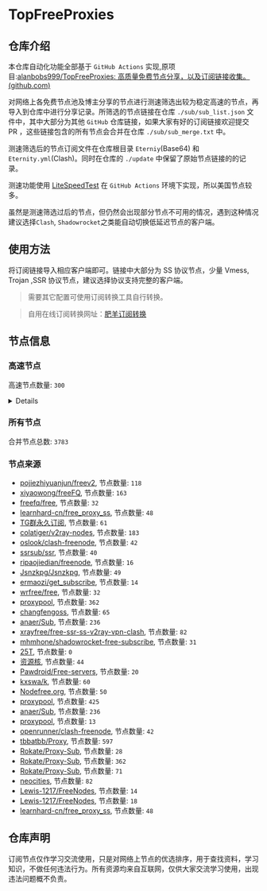 # TopFreeProxies





## 仓库介绍

本仓库自动化功能全部基于 `GitHub Actions` 实现,原项目:[alanbobs999/TopFreeProxies: 高质量免费节点分享，以及订阅链接收集。 (github.com)](https://github.com/alanbobs999/TopFreeProxies)

  

对网络上各免费节点池及博主分享的节点进行测速筛选出较为稳定高速的节点，再导入到仓库中进行分享记录。所筛选的节点链接在仓库 `./sub/sub_list.json` 文件中，其中大部分为其他 `GitHub` 仓库链接，如果大家有好的订阅链接欢迎提交 PR ，这些链接包含的所有节点会合并在仓库 `./sub/sub_merge.txt` 中。

  

测速筛选后的节点订阅文件在仓库根目录 `Eterniy`(Base64) 和 `Eternity.yml`(Clash)。同时在仓库的 `./update` 中保留了原始节点链接的的记录。

  

测速功能使用 [LiteSpeedTest](https://github.com/xxf098/LiteSpeedTest) 在 `GitHub Actions` 环境下实现，所以美国节点较多。

  

虽然是测速筛选过后的节点，但仍然会出现部分节点不可用的情况，遇到这种情况建议选择`Clash`, `Shadowrocket`之类能自动切换低延迟节点的客户端。

  

## 使用方法

将订阅链接导入相应客户端即可。链接中大部分为 SS 协议节点，少量 Vmess, Trojan ,SSR 协议节点，建议选择协议支持完整的客户端。

  


>需要其它配置可使用订阅转换工具自行转换。

>自用在线订阅转换网址：[肥羊订阅转换](https://sub.v1.mk/)

  

## 节点信息

### 高速节点
高速节点数量: `300`

<details>
   
    ss://YWVzLTEyOC1jZmI6c2hhZG93c29ja3M@156.146.38.163:443#%F0%9F%87%BA%F0%9F%87%B8%20US%2018
    trojan://a1e12464-9208-4583-bd21-ab6889fdd242@170.187.182.212:443?allowInsecure=1&sni=cdn.qchwnd.moe#%F0%9F%87%BA%F0%9F%87%B8%20US%20235
    vmess://eyJ2IjoiMiIsInBzIjoi8J+HuvCfh7ggVVMgODU4IiwiYWRkIjoidjczLnhuLS02bnE0NHIydWg5cmhqN2YuY29tIiwicG9ydCI6IjgwIiwidHlwZSI6Im5vbmUiLCJpZCI6ImViZmY4ZDRmLTc4MTUtNGIyYS1iZjI4LWFkZDk2ZmM0OGNmYiIsImFpZCI6IiIsIm5ldCI6IndzIiwicGF0aCI6Ii8iLCJob3N0IjoidjczLnhuLS02bnE0NHIydWg5cmhqN2YuY29tIiwidGxzIjoiIn0=
    vmess://eyJ2IjoiMiIsInBzIjoi8J+HuPCfh6wgU0cgODMiLCJhZGQiOiJ2NzQueG4tLTZucTQ0cjJ1aDlyaGo3Zi5jb20iLCJwb3J0IjoiODAiLCJ0eXBlIjoibm9uZSIsImlkIjoiZWJmZjhkNGYtNzgxNS00YjJhLWJmMjgtYWRkOTZmYzQ4Y2ZiIiwiYWlkIjoiIiwibmV0Ijoid3MiLCJwYXRoIjoiLyIsImhvc3QiOiJ2NzQueG4tLTZucTQ0cjJ1aDlyaGo3Zi5jb20iLCJ0bHMiOiIifQ==
    vmess://eyJ2IjoiMiIsInBzIjoi8J+HuvCfh7ggVVMgMjA1IiwiYWRkIjoidXMwMy5nb2dvZ29vLmN5b3UiLCJwb3J0IjoiNDQzIiwidHlwZSI6Im5vbmUiLCJpZCI6ImRiNWQxYWEzLTkwOGItNDRkMS1iZTBhLTRlNmE4ZDRlNGNkYSIsImFpZCI6IiIsIm5ldCI6IndzIiwicGF0aCI6Ii9nbyIsImhvc3QiOiJ1czAzLmdvZ29nb28uY3lvdSIsInRscyI6InRscyJ9
    trojan://f39bd244-f5fe-415c-8b98-a1e5250bf178@fhcarm2.gaox.ml:443?allowInsecure=0&sni=fhcarm2.gaox.ml#%F0%9F%87%BA%F0%9F%87%B8%20US%20806
    trojan://f39bd244-f5fe-415c-8b98-a1e5250bf178@fhcarm2.gaox.ml:443?allowInsecure=1#%F0%9F%87%BA%F0%9F%87%B8%20US%20209
    trojan://05742120-ce23-4cc8-88f5-6d221ce45bf4@fhcarm1.gaox.ml:443?allowInsecure=1#%F0%9F%87%BA%F0%9F%87%B8%20US%20217
    vmess://eyJ2IjoiMiIsInBzIjoi8J+HuvCfh7ggVVMgMjA0IiwiYWRkIjoiY2YubmFpeGlpLnRvcCIsInBvcnQiOiI0NDMiLCJ0eXBlIjoibm9uZSIsImlkIjoiNWU2ZjdkMWYtYWUyMi00OGI0LTlkNzMtODgzMTRkZTRkNGE3IiwiYWlkIjoiIiwibmV0Ijoid3MiLCJwYXRoIjoiL3F2RnZmQWZIdnoiLCJob3N0IjoiYnZtLm5haXhpaS50b3AiLCJ0bHMiOiJ0bHMifQ==
    trojan://05742120-ce23-4cc8-88f5-6d221ce45bf4@fhcarm1.gaox.ml:443?allowInsecure=0#%F0%9F%87%BA%F0%9F%87%B8%20US%20566
    trojan://05742120-ce23-4cc8-88f5-6d221ce45bf4@fhcarm1.gaox.ml:443?allowInsecure=0&sni=fhcarm1.gaox.ml#%F0%9F%87%BA%F0%9F%87%B8%20US%20802
    vmess://eyJ2IjoiMiIsInBzIjoi8J+HuvCfh7ggVVMgMjE0IiwiYWRkIjoiMTU4LjEwMS4xOS4xNzIiLCJwb3J0IjoiMTA5MTAiLCJ0eXBlIjoiaHR0cCIsImlkIjoiMjQxNjQ1ZjUtMzE5MC00MjliLWI1MTMtNTI2NWEyNDJkZmUxIiwiYWlkIjoiIiwibmV0IjoiaHR0cCIsInBhdGgiOiIvIiwiaG9zdCI6IjE1OC4xMDEuMTkuMTcyIiwidGxzIjoiIn0=
    vmess://eyJ2IjoiMiIsInBzIjoi8J+HuvCfh7ggVVMgMjE2IiwiYWRkIjoiMTI5LjE0Ni44NC4yNTMiLCJwb3J0IjoiMjY4NzUiLCJ0eXBlIjoibm9uZSIsImlkIjoiYmIyNDBjYjAtYTZkMi00YjhlLWVlODUtYTk3NmU0OGFjMjQxIiwiYWlkIjoiIiwibmV0IjoidGNwIiwicGF0aCI6Ii93cyIsImhvc3QiOiJ1c2Etd2FzaGluZ3Rvbi5sdnVmdC5jb20iLCJ0bHMiOiIifQ==
    trojan://dacbc926-ea36-4be2-9f52-f343d353a2de@b-t.us.hyperlinkvpn.xyz:50500?allowInsecure=1#%F0%9F%87%BA%F0%9F%87%B8%20US%20207
    vmess://eyJ2IjoiMiIsInBzIjoi8J+HuvCfh7ggVVMgNTAiLCJhZGQiOiJhcm0ucHR1dS5ncSIsInBvcnQiOiI0NDMiLCJ0eXBlIjoibm9uZSIsImlkIjoiOTgyMWI4MTctNWNiMC00YWYzLWEzZTMtN2MxMzc4NTA5MzVkIiwiYWlkIjoiIiwibmV0Ijoid3MiLCJwYXRoIjoiLzEyMyIsImhvc3QiOiJhcm0ucHR1dS5ncSIsInRscyI6InRscyJ9
    vmess://eyJ2IjoiMiIsInBzIjoi8J+HuvCfh7ggVVMgMjE5IiwiYWRkIjoiMTI5LjE0Ni44NC4yNTMiLCJwb3J0IjoiMjY4NzUiLCJ0eXBlIjoibm9uZSIsImlkIjoiYmIyNDBjYjAtYTZkMi00YjhlLWVlODUtYTk3NmU0OGFjMjQxIiwiYWlkIjoiIiwibmV0IjoidGNwIiwicGF0aCI6Ii8iLCJob3N0IjoiZ3VpYmkubWwiLCJ0bHMiOiIifQ==
    ss://YWVzLTI1Ni1jZmI6Yndoc2tyc2tyMDM@104.243.25.95:253#%F0%9F%87%BA%F0%9F%87%B8%20US%20116
    trojan://7f38669a-90f2-481f-8591-8a09c5108959@45.88.148.234:28443?allowInsecure=1&sni=zaelot.cc#%F0%9F%87%BA%F0%9F%87%B8%20US%20583
    vmess://eyJ2IjoiMiIsInBzIjoi8J+HqPCfh6YgQ0EgNjciLCJhZGQiOiJ2ODEueG4tLTZucTQ0cjJ1aDlyaGo3Zi5jb20iLCJwb3J0IjoiODAiLCJ0eXBlIjoibm9uZSIsImlkIjoiZWJmZjhkNGYtNzgxNS00YjJhLWJmMjgtYWRkOTZmYzQ4Y2ZiIiwiYWlkIjoiIiwibmV0Ijoid3MiLCJwYXRoIjoiLyIsImhvc3QiOiJ2ODEueG4tLTZucTQ0cjJ1aDlyaGo3Zi5jb20iLCJ0bHMiOiIifQ==
    trojan://7f38669a-90f2-481f-8591-8a09c5108959@45.88.148.234:28443?allowInsecure=0&sni=zaelot.cc#%F0%9F%87%BA%F0%9F%87%B8%20US%20230
    trojan://3a2c0c6c-9ee5-c05f-c951-fcd73831983e@lsj02.wangxd.life:3052?allowInsecure=1#%F0%9F%87%BA%F0%9F%87%B8%20US%20208
    ss://YWVzLTI1Ni1jZmI6Yndoc2tyc2tyMDM@172.96.192.58:254#%F0%9F%87%BA%F0%9F%87%B8%20US%2032
    ss://YWVzLTI1Ni1jZmI6Yndoc2tyc2tyMDM@97.64.31.80:247#%F0%9F%87%BA%F0%9F%87%B8%20US%20140
    ss://YWVzLTI1Ni1jZmI6Yndoc2tyc2tyMDM@144.168.60.70:252#%F0%9F%87%BA%F0%9F%87%B8%20US%20211
    vmess://eyJ2IjoiMiIsInBzIjoi8J+HuvCfh7ggVVMgMjE4IiwiYWRkIjoid2VpeGluLmJhYmF6aHVqaS5jb20iLCJwb3J0IjoiNDQzIiwidHlwZSI6Im5vbmUiLCJpZCI6IjI3ODQ4NzM5LTdlNjItNDEzOC05ZmQzLTA5OGE2Mzk2NGI2YiIsImFpZCI6IiIsIm5ldCI6IndzIiwicGF0aCI6Ii90ZWNoIiwiaG9zdCI6IndlaXhpbi5iYWJhemh1amkuY29tIiwidGxzIjoidGxzIn0=
    ss://YWVzLTI1Ni1jZmI6Yndoc2tyc2tyMDY@93.179.112.70:253#%F0%9F%87%BA%F0%9F%87%B8%20US%20213
    vmess://eyJ2IjoiMiIsInBzIjoi8J+HuvCfh7ggVVMgODU5IiwiYWRkIjoiMTU0LjIwOC4xMC42MiIsInBvcnQiOiI4MCIsInR5cGUiOiJub25lIiwiaWQiOiJlYmZmOGQ0Zi03ODE1LTRiMmEtYmYyOC1hZGQ5NmZjNDhjZmIiLCJhaWQiOiIiLCJuZXQiOiJ3cyIsInBhdGgiOiIvIiwiaG9zdCI6IjE1NC4yMDguMTAuNjIiLCJ0bHMiOiIifQ==
    vmess://eyJ2IjoiMiIsInBzIjoi8J+HuvCfh7ggVVMgMjIxIiwiYWRkIjoiczIuNTIwZ3VnZS5jb20iLCJwb3J0IjoiNDQzIiwidHlwZSI6Im5vbmUiLCJpZCI6ImNmMTgxOWM4LWU1MzAtNDYyNi1hZWMwLTg3YWMwNDIwMDM4NSIsImFpZCI6IiIsIm5ldCI6IndzIiwicGF0aCI6Ii9oYXBweSIsImhvc3QiOiJzMi41MjBndWdlLmNvbSIsInRscyI6InRscyJ9
    trojan://e23f408a-012e-4030-8b31-02022031cb50@fhcamd1.gaox.ml:443?allowInsecure=1#%F0%9F%87%BA%F0%9F%87%B8%20US%20222
    vmess://eyJ2IjoiMiIsInBzIjoi8J+HuvCfh7ggVVMgMjE1IiwiYWRkIjoidXNhbWQucHR1dS50ayIsInBvcnQiOiI0NDMiLCJ0eXBlIjoibm9uZSIsImlkIjoiMDA5YTJhNzItYWZlNy00NTIxLWZlYzAtMzkxOTA4YTA4OGM2IiwiYWlkIjoiIiwibmV0Ijoid3MiLCJwYXRoIjoiLzEyMyIsImhvc3QiOiJ1c2FtZC5wdHV1LnRrIiwidGxzIjoidGxzIn0=
    trojan://dbf9bf9c-2c3f-474a-8031-d4c00666a989@fhcamd2.gaox.ml:443?allowInsecure=1#%F0%9F%87%BA%F0%9F%87%B8%20US%20212
    trojan://e23f408a-012e-4030-8b31-02022031cb50@fhcamd1.gaox.ml:443?allowInsecure=0&sni=fhcamd1.gaox.ml#%F0%9F%87%BA%F0%9F%87%B8%20US%20842
    trojan://dbf9bf9c-2c3f-474a-8031-d4c00666a989@fhcamd2.gaox.ml:443?allowInsecure=0&sni=fhcamd2.gaox.ml#%F0%9F%87%BA%F0%9F%87%B8%20US%20817
    vmess://eyJ2IjoiMiIsInBzIjoi8J+HuvCfh7ggVVMgMzU0IiwiYWRkIjoiMTI5LjE0Ni4xMzMuMTU3IiwicG9ydCI6IjUxMDA5IiwidHlwZSI6Im5vbmUiLCJpZCI6IjgxNzE0Y2VmLTliZGUtNGEwOC1hYTUwLWQ2YmMwMTcyZDc4YiIsImFpZCI6IiIsIm5ldCI6InRjcCIsInBhdGgiOiIvd3MiLCJob3N0IjoidXNhLXdhc2hpbmd0b24ubHZ1ZnQuY29tIiwidGxzIjoiIn0=
    vmess://eyJ2IjoiMiIsInBzIjoi8J+HuvCfh7ggVVMgMjIwIiwiYWRkIjoidXNhbWQucHR1dS5ncSIsInBvcnQiOiI0NDMiLCJ0eXBlIjoibm9uZSIsImlkIjoiMzM2NTM3OTYtZmVlZi00M2ZkLWU3Y2MtMWFkY2NkNzliN2M3IiwiYWlkIjoiIiwibmV0Ijoid3MiLCJwYXRoIjoiLzEyMyIsImhvc3QiOiJ1c2FtZC5wdHV1LmdxIiwidGxzIjoidGxzIn0=
    ss://YWVzLTI1Ni1jZmI6SFNadXlKUWNXZThkeE5kRg@213.183.59.206:9043#%F0%9F%87%B3%F0%9F%87%B1%20NL%2041
    vmess://eyJ2IjoiMiIsInBzIjoi8J+Hs/Cfh7EgTkwgNiIsImFkZCI6Im5sMi52MnJheXNlcnYuY29tIiwicG9ydCI6IjgwIiwidHlwZSI6Im5vbmUiLCJpZCI6IjM2NGNmNjhkLTg4MjEtNGU1Ny04MTg5LTBkMTZiYWMzMWE1OCIsImFpZCI6IiIsIm5ldCI6IndzIiwicGF0aCI6Ii9zc2hvY2VhbiIsImhvc3QiOiJubDIudjJyYXlzZXJ2LmNvbSIsInRscyI6IiJ9
    vmess://eyJ2IjoiMiIsInBzIjoi8J+HuvCfh7ggVVMgMzc1IiwiYWRkIjoiMTUwLjIzMC40MS45IiwicG9ydCI6IjIzMjkyIiwidHlwZSI6Im5vbmUiLCJpZCI6Ijk1NmM2YzJmLWJmNTQtNGI4Ny1mYWZkLTRiNzY3Y2ExMjc1MCIsImFpZCI6IiIsIm5ldCI6InRjcCIsInBhdGgiOiIvd3MiLCJob3N0IjoidXNhLXdhc2hpbmd0b24ubHZ1ZnQuY29tIiwidGxzIjoiIn0=
    ss://YWVzLTI1Ni1jZmI6QmVqclF2dHU5c3FVZU51Wg@213.183.59.190:9024#%F0%9F%87%B3%F0%9F%87%B1%20NL%2039
    vmess://eyJ2IjoiMiIsInBzIjoi8J+Hs/Cfh7EgTkwgMzIiLCJhZGQiOiJubC52Mi1yYXkuY29tIiwicG9ydCI6IjgwIiwidHlwZSI6Im5vbmUiLCJpZCI6ImJiOTdlZTBhLTZkNTctNDBjMC1hNDQ2LTQ1Yjc4YzMwMzYwMyIsImFpZCI6IiIsIm5ldCI6IndzIiwicGF0aCI6Ii9mYXN0c3NoL2hrZ3pzMDEvNjMxNWQ0MDc2NTdmNi8iLCJob3N0IjoibmwudjItcmF5LmNvbSIsInRscyI6IiJ9
    trojan://dfbf0d67-f03d-4184-a224-c2d64a571f99@s2.hass.win:12340?allowInsecure=1&sni=s2.hass.win#%F0%9F%87%A9%F0%9F%87%AA%20DE%2025
    ss://YWVzLTI1Ni1jZmI6VVdaUWVMUldua3Fna3NlcQ@213.183.59.206:9032#%F0%9F%87%B3%F0%9F%87%B1%20NL%2080
    trojan://dfbf0d67-f03d-4184-a224-c2d64a571f99@s4.hass.win:12340?allowInsecure=1&sni=s4.hass.win#%F0%9F%87%A9%F0%9F%87%AA%20DE%2026
    vmess://eyJ2IjoiMiIsInBzIjoi8J+HuvCfh7ggVVMgMjI4IiwiYWRkIjoiZGUxLnZtZXNzLnR1bm5lbC5jeCIsInBvcnQiOiI4MCIsInR5cGUiOiJub25lIiwiaWQiOiI4MmNhYmM1YS0yZWNlLTExZWQtOTFlMi04NzEwZjBkZjI0ZWMiLCJhaWQiOiIiLCJuZXQiOiJ3cyIsInBhdGgiOiIvdm1lc3MiLCJob3N0IjoiZGUxLnZtZXNzLnR1bm5lbC5jeCIsInRscyI6IiJ9
    vmess://eyJ2IjoiMiIsInBzIjoi8J+HuvCfh7ggVVMgNzE3IiwiYWRkIjoianBhcm0uZmluZXlvby5jZiIsInBvcnQiOiI0NDMiLCJ0eXBlIjoibm9uZSIsImlkIjoiYmQ1ZWUyNDktZmU3Yi00NjY5LWE2ZDktYjNmNWVlY2I5OGU2IiwiYWlkIjoiIiwibmV0Ijoid3MiLCJwYXRoIjoiLzEyMyIsImhvc3QiOiJqcGFybS5maW5leW9vLmNmIiwidGxzIjoidGxzIn0=
    trojan://02e653c9-7c93-46a9-999d-11834bd0c577@jgwld1.gaox.ml:443?allowInsecure=1#%F0%9F%87%AC%F0%9F%87%A7%20GB%2032
    ss://YWVzLTI1Ni1jZmI6OVh3WXlac0s4U056UUR0WQ@213.183.59.206:9059#%F0%9F%87%B3%F0%9F%87%B1%20NL%2086
    trojan://02e653c9-7c93-46a9-999d-11834bd0c577@jgwld1.gaox.ml:443?allowInsecure=0&sni=jgwld1.gaox.ml#%F0%9F%87%AC%F0%9F%87%A7%20GB%2035
    vmess://eyJ2IjoiMiIsInBzIjoiTFUgMyIsImFkZCI6ImxzYi55Y3NmcmVlLnh5eiIsInBvcnQiOiI0NDMiLCJ0eXBlIjoibm9uZSIsImlkIjoiYzc1M2U4YTgtZTE4MC00ZTc2LWE0ODYtYzkxNzI3M2Q3MThiIiwiYWlkIjoiIiwibmV0Ijoid3MiLCJwYXRoIjoiL3pjamQiLCJob3N0IjoibHNiLnljc2ZyZWUueHl6IiwidGxzIjoidGxzIn0=
    vmess://eyJ2IjoiMiIsInBzIjoi8J+HuvCfh7ggVVMgNTcwIiwiYWRkIjoibHUxLmdvZ29nb28uY3lvdSIsInBvcnQiOiI0NDMiLCJ0eXBlIjoibm9uZSIsImlkIjoiZGI1ZDFhYTMtOTA4Yi00NGQxLWJlMGEtNGU2YThkNGU0Y2RhIiwiYWlkIjoiIiwibmV0Ijoid3MiLCJwYXRoIjoiL2dvIiwiaG9zdCI6Imx1MS5nb2dvZ29vLmN5b3UiLCJ0bHMiOiJ0bHMifQ==
    ss://YWVzLTI1Ni1jZmI6ZjhmN2FDemNQS2JzRjhwMw@194.71.126.31:989#RS%201
    vmess://eyJ2IjoiMiIsInBzIjoi8J+Hr/Cfh7UgSlAgODYiLCJhZGQiOiJ2anAxLjBiYWQuY29tIiwicG9ydCI6IjQ0MyIsInR5cGUiOiJub25lIiwiaWQiOiI5MjcwOTRkMy1kNjc4LTQ3NjMtODU5MS1lMjQwZDBiY2FlODciLCJhaWQiOiIiLCJuZXQiOiJ3cyIsInBhdGgiOiIvY2hhdCIsImhvc3QiOiJ2anAxLjBiYWQuY29tIiwidGxzIjoidGxzIn0=
    vmess://eyJ2IjoiMiIsInBzIjoi8J+HuvCfh7ggVVMgNjc1IiwiYWRkIjoianBhbWQuZmluZXlvby5jZiIsInBvcnQiOiI0NDMiLCJ0eXBlIjoibm9uZSIsImlkIjoiOWJkYWM1NTgtMWQyYi00MjViLWYwZTctNDQ1ZDM4YmUwMjVlIiwiYWlkIjoiIiwibmV0Ijoid3MiLCJwYXRoIjoiLzEyMyIsImhvc3QiOiJqcGFtZC5maW5leW9vLmNmIiwidGxzIjoidGxzIn0=
    trojan://c09eb137-bf68-4658-84e0-102d94b74168@jgwdj4.gaox.ml:443?allowInsecure=1#%F0%9F%87%BA%F0%9F%87%B8%20US%20595
    vmess://eyJ2IjoiMiIsInBzIjoi8J+HuvCfh7ggVVMgMzQzIiwiYWRkIjoiMTY4LjEzOC4yMDcuNjYiLCJwb3J0IjoiMjEzNjUiLCJ0eXBlIjoibm9uZSIsImlkIjoiOTA1Zjk5YjEtZTdiYS00NWUwLWFlNGQtYjBmZmRmMGFkMjQ1IiwiYWlkIjoiIiwibmV0IjoidGNwIiwicGF0aCI6Ii8iLCJob3N0IjoiMTQ3LjEzOS43LjcxIiwidGxzIjoiIn0=
    vmess://eyJ2IjoiMiIsInBzIjoi8J+HuvCfh7ggVVMgODQ2IiwiYWRkIjoiMTY4LjEzOC4yMDcuNjYiLCJwb3J0IjoiMjEzNjUiLCJ0eXBlIjoibm9uZSIsImlkIjoiOTA1Zjk5YjEtZTdiYS00NWUwLWFlNGQtYjBmZmRmMGFkMjQ1IiwiYWlkIjoiIiwibmV0IjoidGNwIiwicGF0aCI6Ii93cyIsImhvc3QiOiJ1c2Etd2FzaGluZ3Rvbi5sdnVmdC5jb20iLCJ0bHMiOiIifQ==
    trojan://c09eb137-bf68-4658-84e0-102d94b74168@jgwdj4.gaox.ml:443?allowInsecure=0&sni=jgwdj4.gaox.ml#%F0%9F%87%BA%F0%9F%87%B8%20US%20530
    ss://YWVzLTI1Ni1jZmI6VE4yWXFnaHhlRkRLWmZMVQ@213.183.59.206:9037#%F0%9F%87%B3%F0%9F%87%B1%20NL%2056
    vmess://eyJ2IjoiMiIsInBzIjoi8J+HuvCfh7ggVVMgNDE1IiwiYWRkIjoiMTY4LjEzOC4yMDEuMjA4IiwicG9ydCI6IjEwMzI4IiwidHlwZSI6Im5vbmUiLCJpZCI6ImJmODQ3YmY3LTBiYTUtNDg4NS1iZDJiLWRhNGQ3N2FmYmRhOCIsImFpZCI6IiIsIm5ldCI6InRjcCIsInBhdGgiOiIvIiwiaG9zdCI6IjE2OC4xMzguMjAxLjIwOCIsInRscyI6IiJ9
    vmess://eyJ2IjoiMiIsInBzIjoi8J+HuvCfh7ggVVMgNTQ0IiwiYWRkIjoiMTY4LjEzOC4yMDEuMjA4IiwicG9ydCI6IjEwMzI4IiwidHlwZSI6Im5vbmUiLCJpZCI6ImJmODQ3YmY3LTBiYTUtNDg4NS1iZDJiLWRhNGQ3N2FmYmRhOCIsImFpZCI6IiIsIm5ldCI6InRjcCIsInBhdGgiOiIvIiwiaG9zdCI6IjE0Ny4xMzkuNy43MSIsInRscyI6IiJ9
    trojan://da777aae-defb-41d0-a183-2c27da2b4677@jgwdj3.gaox.ml:443?allowInsecure=1#%F0%9F%87%BA%F0%9F%87%B8%20US%20183
    vmess://eyJ2IjoiMiIsInBzIjoi8J+HuvCfh7ggVVMgNDc2IiwiYWRkIjoiMTUwLjIzMC40MS45IiwicG9ydCI6IjIzMjkyIiwidHlwZSI6Im5vbmUiLCJpZCI6Ijk1NmM2YzJmLWJmNTQtNGI4Ny1mYWZkLTRiNzY3Y2ExMjc1MCIsImFpZCI6IiIsIm5ldCI6InRjcCIsInBhdGgiOiIvIiwiaG9zdCI6IjE1MC4yMzAuNDEuOSIsInRscyI6IiJ9
    trojan://da777aae-defb-41d0-a183-2c27da2b4677@jgwdj3.gaox.ml:443?allowInsecure=0&sni=jgwdj3.gaox.ml#%F0%9F%87%BA%F0%9F%87%B8%20US%20807
    trojan://zFyLKH62WN@www.sxsy88.tk:44150?allowInsecure=1&sni=www.sxsy88.tk#%F0%9F%87%BA%F0%9F%87%B8%20US%20431
    vmess://eyJ2IjoiMiIsInBzIjoi8J+HuvCfh7ggVVMgNjk4IiwiYWRkIjoiMjMuMjMwLjE0Ni4yNTQiLCJwb3J0IjoiMTI1OCIsInR5cGUiOiJub25lIiwiaWQiOiJlZGViNDFjYy1hNzZhLTQ3ZjItZmE5Ni1iOTE0MWU2NmEyYjAiLCJhaWQiOiIiLCJuZXQiOiJ0Y3AiLCJwYXRoIjoiLyIsImhvc3QiOiIyMy4yMzAuMTQ2LjI1NCIsInRscyI6IiJ9
    trojan://3a2c0c6c-9ee5-c05f-c951-fcd73831983e@kr05.wangxd.life:3052?allowInsecure=0&sni=kr05.wangxd.life#%F0%9F%87%BA%F0%9F%87%B8%20US%20799
    trojan://3a2c0c6c-9ee5-c05f-c951-fcd73831983e@kr05.wangxd.life:3052?allowInsecure=1#%F0%9F%87%BA%F0%9F%87%B8%20US%20594
    trojan://9c822f05-cfdc-479a-9534-60f3d4127435@jgwcc2.gaox.ml:443?allowInsecure=0&sni=jgwcc2.gaox.ml#%F0%9F%87%BA%F0%9F%87%B8%20US%20804
    vmess://eyJ2IjoiMiIsInBzIjoi8J+HuvCfh7ggVVMgNzE2IiwiYWRkIjoiYW1ka3IucHR1dS5nYSIsInBvcnQiOiI0NDMiLCJ0eXBlIjoibm9uZSIsImlkIjoiYTYxMmI2N2YtYTc5Yi00YTcxLWE4MmItYTQ2OTA2NzUyMDIzIiwiYWlkIjoiIiwibmV0Ijoid3MiLCJwYXRoIjoiLzQwOCIsImhvc3QiOiJhbWRrci5wdHV1LmdhIiwidGxzIjoidGxzIn0=
    trojan://9c822f05-cfdc-479a-9534-60f3d4127435@jgwcc2.gaox.ml:443?allowInsecure=1#%F0%9F%87%BA%F0%9F%87%B8%20US%20575
    trojan://3a2c0c6c-9ee5-c05f-c951-fcd73831983e@kr05.wangxd.life:3052?allowInsecure=0#%F0%9F%87%BA%F0%9F%87%B8%20US%2083
    trojan://3d6e81e4-c6df-32ad-a808-e83d4fd1ca1a@20.205.63.249:20721?allowInsecure=1#%F0%9F%87%BA%F0%9F%87%B8%20US%20435
    vmess://eyJ2IjoiMiIsInBzIjoi8J+HuvCfh7ggVVMgNjQwIiwiYWRkIjoiMjMuMjMwLjE0Ni4yNTQiLCJwb3J0IjoiMTI1OCIsInR5cGUiOiJub25lIiwiaWQiOiJlZGViNDFjYy1hNzZhLTQ3ZjItZmE5Ni1iOTE0MWU2NmEyYjAiLCJhaWQiOiIiLCJuZXQiOiJ0Y3AiLCJwYXRoIjoiLyIsImhvc3QiOiJoay1oa2ctaXQyLXN2bS12Mi5ub2RlLmluZm9ydW4ud29yayIsInRscyI6IiJ9
    vmess://eyJ2IjoiMiIsInBzIjoi8J+HuvCfh7ggVVMgMzU1IiwiYWRkIjoiMjMuMjMwLjE0Ni4yNTQiLCJwb3J0IjoiMTI1OCIsInR5cGUiOiJub25lIiwiaWQiOiJlZGViNDFjYy1hNzZhLTQ3ZjItZmE5Ni1iOTE0MWU2NmEyYjAiLCJhaWQiOiIiLCJuZXQiOiJ0Y3AiLCJwYXRoIjoiL3dzIiwiaG9zdCI6InVzYS13YXNoaW5ndG9uLmx2dWZ0LmNvbSIsInRscyI6IiJ9
    ss://YWVzLTI1Ni1jZmI6VVRKQTU3eXBrMlhLUXBubQ@213.183.53.177:9033#%F0%9F%87%B7%F0%9F%87%BA%20RU%2066
    vmess://eyJ2IjoiMiIsInBzIjoi8J+HrfCfh7AgSEsgMjEiLCJhZGQiOiJoay0zLjRnLm1rdm4ubmV0IiwicG9ydCI6IjgwIiwidHlwZSI6Im5vbmUiLCJpZCI6Ijk1MmU5N2QyLTE3ZWYtNGU0Mi1iOGFhLWM5Zjg5MmNhNGVlZCIsImFpZCI6IiIsIm5ldCI6IndzIiwicGF0aCI6Ii80Zy5ta3ZuLm5ldCIsImhvc3QiOiJkbC5rZ3ZuLmdhcmVuYW5vdy5jb20iLCJ0bHMiOiIifQ==
    vmess://eyJ2IjoiMiIsInBzIjoi8J+HuvCfh7ggVVMgNDc0IiwiYWRkIjoiMTM4LjIuMTUuMjMiLCJwb3J0IjoiNDYzNzAiLCJ0eXBlIjoibm9uZSIsImlkIjoiOTk4MTUxZTUtMGJjNS00Mzc3LWUzOTAtYzQxYmIyNmZkZDBjIiwiYWlkIjoiIiwibmV0IjoidGNwIiwicGF0aCI6Ii8iLCJob3N0IjoiMTM4LjIuMTUuMjMiLCJ0bHMiOiIifQ==
    ss://YWVzLTI1Ni1jZmI6SFNadXlKUWNXZThkeE5kRg@213.183.59.218:9043#%F0%9F%87%B3%F0%9F%87%B1%20NL%2073
    vmess://eyJ2IjoiMiIsInBzIjoi8J+HuvCfh7ggVVMgMzUxIiwiYWRkIjoiMTM4LjIuMTUuMjMiLCJwb3J0IjoiNDYzNzAiLCJ0eXBlIjoibm9uZSIsImlkIjoiOTk4MTUxZTUtMGJjNS00Mzc3LWUzOTAtYzQxYmIyNmZkZDBjIiwiYWlkIjoiIiwibmV0IjoidGNwIiwicGF0aCI6Ii8iLCJob3N0IjoibGMta3IwMi1kaXJlY3QwMS5sYy1rcjAyLmxjLW5vZGUuY29tIiwidGxzIjoiIn0=
    ss://YWVzLTI1Ni1jZmI6ZUlXMERuazY5NDU0ZTZuU3d1c3B2OURtUzIwMXRRMEQ@45.77.48.44:8099#%F0%9F%87%A6%F0%9F%87%BA%20AU%2013
    trojan://3d6e81e4-c6df-32ad-a808-e83d4fd1ca1a@20.239.188.10:20721?allowInsecure=1#%F0%9F%87%BA%F0%9F%87%B8%20US%20436
    ss://Y2hhY2hhMjAtaWV0Zi1wb2x5MTMwNTpHIXlCd1BXSDNWYW8@196.247.59.154:800#%F0%9F%87%A8%F0%9F%87%A6%20CA%204
    trojan://3d6e81e4-c6df-32ad-a808-e83d4fd1ca1a@20.239.188.10:20767?allowInsecure=1#%F0%9F%87%BA%F0%9F%87%B8%20US%20440
    trojan://cb43b7c2-b744-41c5-bcc2-fd7467b332cf@jgwxn3.gaox.ml:443?allowInsecure=0&sni=jgwxn3.gaox.ml#%F0%9F%87%A6%F0%9F%87%BA%20AU%2014
    ss://YWVzLTI1Ni1jZmI6ODQ2MDQwMDEzMA@194.71.130.194:50003#HU%201
    trojan://cb43b7c2-b744-41c5-bcc2-fd7467b332cf@jgwxn3.gaox.ml:443?allowInsecure=1#%F0%9F%87%A6%F0%9F%87%BA%20AU%208
    trojan://e8c1ab3c-89b3-4933-92df-682e6dce7819@jgwxn4.gaox.ml:443?allowInsecure=0&sni=jgwxn4.gaox.ml#%F0%9F%87%BA%F0%9F%87%B8%20US%20780
    trojan://e8c1ab3c-89b3-4933-92df-682e6dce7819@jgwxn4.gaox.ml:443?allowInsecure=1#%F0%9F%87%BA%F0%9F%87%B8%20US%20579
    trojan://coldwar2@ttt3.swiftfalcon.app:8443?allowInsecure=1#%F0%9F%87%B3%F0%9F%87%B1%20NL%201
    vmess://eyJ2IjoiMiIsInBzIjoi8J+HuvCfh7ggVVMgNjgiLCJhZGQiOiIxNTIuNjkuMTk3LjYwIiwicG9ydCI6IjEwNjkiLCJ0eXBlIjoiYXV0byIsImlkIjoiYWM4ZTI2ZmUtODE1MC00YjYwLWFlNjQtODJmYzc3ZWJhMmNmIiwiYWlkIjoiIiwibmV0IjoidGNwIiwicGF0aCI6Ii8iLCJob3N0IjoiMTUyLjY5LjE5Ny42MCIsInRscyI6IiJ9
    trojan://a1e12464-9208-4583-bd21-ab6889fdd242@139.177.189.122:443?allowInsecure=1&sni=cdn.qchwnd.moe#%F0%9F%87%BA%F0%9F%87%B8%20US%20574
    vmess://eyJ2IjoiMiIsInBzIjoi8J+HqPCfh7MgVFcgMiIsImFkZCI6IjYxLjIyMi4yMDIuMTQwIiwicG9ydCI6IjMzNzkyIiwidHlwZSI6Im5vbmUiLCJpZCI6ImU1NWNkMTgyLTAxYjAtNGZiNy1hNTEwLTM2MzcwMWE0OTFjNSIsImFpZCI6IiIsIm5ldCI6IndzIiwicGF0aCI6Ii8iLCJob3N0IjoiNjEuMjIyLjIwMi4xNDAiLCJ0bHMiOiIifQ==
    trojan://c19d1432-8b3e-4818-8837-3d160cf65908@jgwdb2.gaox.ml:443?allowInsecure=0&sni=jgwdb2.gaox.ml#%F0%9F%87%BA%F0%9F%87%B8%20US%20805
    trojan://7f38669a-90f2-481f-8591-8a09c5108959@210.0.158.220:28443?allowInsecure=1&sni=zaelot.cc#%F0%9F%87%AD%F0%9F%87%B0%20HK%2030
    trojan://c19d1432-8b3e-4818-8837-3d160cf65908@jgwdb2.gaox.ml:443?allowInsecure=1#%F0%9F%87%BA%F0%9F%87%B8%20US%20177
    vmess://eyJ2IjoiMiIsInBzIjoi8J+HuPCfh6wgU0cgNzIiLCJhZGQiOiJ2c2cxLjBiYWQuY29tIiwicG9ydCI6IjQ0MyIsInR5cGUiOiJub25lIiwiaWQiOiI5MjcwOTRkMy1kNjc4LTQ3NjMtODU5MS1lMjQwZDBiY2FlODciLCJhaWQiOiIiLCJuZXQiOiJ3cyIsInBhdGgiOiIvY2hhdCIsImhvc3QiOiJ2c2cxLjBiYWQuY29tIiwidGxzIjoidGxzIn0=
    vmess://eyJ2IjoiMiIsInBzIjoi8J+HuvCfh7ggVVMgNDczIiwiYWRkIjoiMTUyLjY5LjE5Ny42MCIsInBvcnQiOiIxMDY5IiwidHlwZSI6Im5vbmUiLCJpZCI6ImFjOGUyNmZlLTgxNTAtNGI2MC1hZTY0LTgyZmM3N2ViYTJjZiIsImFpZCI6IiIsIm5ldCI6InRjcCIsInBhdGgiOiIvIiwiaG9zdCI6IjE1Mi42OS4xOTcuNjAiLCJ0bHMiOiIifQ==
    ss://YWVzLTI1Ni1jZmI6Z1lDWVhma1VRRXMyVGFKUQ@213.183.59.190:9038#%F0%9F%87%B3%F0%9F%87%B1%20NL%2049
    vmess://eyJ2IjoiMiIsInBzIjoi8J+HrvCfh7MgSU4gNiIsImFkZCI6ImlubHNqbHcuY29tIiwicG9ydCI6IjQ0MyIsInR5cGUiOiJub25lIiwiaWQiOiJiZTE4MjkyOC1kNTdjLTQzYmMtYmI4Zi1jZDAwMzg5MjQ5NDMiLCJhaWQiOiIiLCJuZXQiOiJ3cyIsInBhdGgiOiIvMGVhNzBlNDk3MTkyYjg4LyIsImhvc3QiOiJpbmxzamx3LmNvbSIsInRscyI6InRscyJ9
    ss://YWVzLTI1Ni1jZmI6R0E5S3plRWd2ZnhOcmdtTQ@213.183.59.190:9019#%F0%9F%87%B3%F0%9F%87%B1%20NL%2048
    vmess://eyJ2IjoiMiIsInBzIjoi8J+HuvCfh7ggVVMgMzUyIiwiYWRkIjoiMTM4LjIuNDQuMjExIiwicG9ydCI6IjIwMDgxIiwidHlwZSI6Im5vbmUiLCJpZCI6IjU5M2I4NTI1LTBjNDgtNGIwZi1kOWFmLTJkNzNhOTE0ODk3MyIsImFpZCI6IiIsIm5ldCI6InRjcCIsInBhdGgiOiIvIiwiaG9zdCI6ImxjLWtyMDItZGlyZWN0MDEubGMta3IwMi5sYy1ub2RlLmNvbSIsInRscyI6IiJ9
    vmess://eyJ2IjoiMiIsInBzIjoi8J+HrvCfh7MgSU4gNCIsImFkZCI6ImprbGFoYmxvZy5jb20iLCJwb3J0IjoiNDQzIiwidHlwZSI6Im5vbmUiLCJpZCI6Ijk2ZWRiZGYwLWM4YjgtNDlmMi04MzllLTk0MDY5OGJiZjgzZCIsImFpZCI6IiIsIm5ldCI6IndzIiwicGF0aCI6Ii9hZjgxMTQ0ZGMyNTJiOTQvIiwiaG9zdCI6ImprbGFoYmxvZy5jb20iLCJ0bHMiOiJ0bHMifQ==
    vmess://eyJ2IjoiMiIsInBzIjoi8J+HqPCfh7MgVFcgMjUiLCJhZGQiOiI2MS4yMjIuMjAyLjE0MCIsInBvcnQiOiIxNTc4OSIsInR5cGUiOiJub25lIiwiaWQiOiI0NTM1ZTcwOC01OTg4LTQzNzctYTA4My03NTVlZDYwZDgwNjgiLCJhaWQiOiIiLCJuZXQiOiJ0Y3AiLCJwYXRoIjoiLyIsImhvc3QiOiI2MS4yMjIuMjAyLjE0MCIsInRscyI6IiJ9
    vmess://eyJ2IjoiMiIsInBzIjoidW5rbm93biAxIiwiYWRkIjoiaWQtaGVyemEudjItcmF5LmNvbSIsInBvcnQiOiI4MCIsInR5cGUiOiJub25lIiwiaWQiOiJmYmY3OGMxZi02ZjQyLTQ1ZTAtYTFhOS02N2RlNzAzYjkwZjgiLCJhaWQiOiIiLCJuZXQiOiJ3cyIsInBhdGgiOiIvZmFzdHNzaC9oa2FhMC82MzE1ZDZmZDhlY2UwLyIsImhvc3QiOiJpZC1oZXJ6YS52Mi1yYXkuY29tIiwidGxzIjoiIn0=
    vmess://eyJ2IjoiMiIsInBzIjoi8J+HuvCfh7ggVVMgMTEiLCJhZGQiOiJoZy5jeWNmbHkueHl6IiwicG9ydCI6IjUzNTI1IiwidHlwZSI6Im5vbmUiLCJpZCI6IjljN2RhZWExLWVmNGItNDAzZC04Y2I5LWNlZWQ3ZDUyNmJiYSIsImFpZCI6IiIsIm5ldCI6InRjcCIsInBhdGgiOiIvIiwiaG9zdCI6ImhnLmN5Y2ZseS54eXoiLCJ0bHMiOiIifQ==
    vmess://eyJ2IjoiMiIsInBzIjoi8J+HsPCfh7cgS1IgMSIsImFkZCI6IjU0LjE4MC4yNS4yMzQiLCJwb3J0IjoiNDQzIiwidHlwZSI6Im5vbmUiLCJpZCI6ImJiN2VlZGE4LTliZTctNGY0My05MDY2LWI3MzBhYWRjY2RmNyIsImFpZCI6IiIsIm5ldCI6InRjcCIsInBhdGgiOiIvIiwiaG9zdCI6IjU0LjE4MC4yNS4yMzQiLCJ0bHMiOiIifQ==
    trojan://d06a3f01-1ff0-4792-9b8e-a5a604bc74a2@jgwdb4.gaox.ml:443?allowInsecure=0&sni=jgwdb4.gaox.ml#%F0%9F%87%BA%F0%9F%87%B8%20US%20529
    trojan://8d2d5953-d649-4034-94f2-72f2df2623da@jgwdb3.gaox.ml:443?allowInsecure=0&sni=jgwdb3.gaox.ml#%F0%9F%87%BA%F0%9F%87%B8%20US%20543
    trojan://8d2d5953-d649-4034-94f2-72f2df2623da@jgwdb3.gaox.ml:443?allowInsecure=1#%F0%9F%87%BA%F0%9F%87%B8%20US%20573
    trojan://d06a3f01-1ff0-4792-9b8e-a5a604bc74a2@jgwdb4.gaox.ml:443?allowInsecure=1#%F0%9F%87%BA%F0%9F%87%B8%20US%20576
    trojan://7f38669a-90f2-481f-8591-8a09c5108959@hkt.52147.top:28443?allowInsecure=0&sni=zaelot.cc#%F0%9F%87%AD%F0%9F%87%B0%20HK%2015
    trojan://7f38669a-90f2-481f-8591-8a09c5108959@210.0.158.220:28443?allowInsecure=0&sni=zaelot.cc#%F0%9F%87%AD%F0%9F%87%B0%20HK%2014
    trojan://123456@trojan-ctb-sg01.globalssh.xyz:443?allowInsecure=0#%F0%9F%87%A9%F0%9F%87%AA%20DE%2032
    vmess://eyJ2IjoiMiIsInBzIjoidW5rbm93biAzMCIsImFkZCI6Imh1ZTAxLnZpZmFzdC5uZXQiLCJwb3J0IjoiODAiLCJ0eXBlIjoibm9uZSIsImlkIjoiNGMyZDNmMDAtOGY5Yi00OWMyLWE0M2ItMTBmMDIyYjJmZGU1IiwiYWlkIjoiIiwibmV0Ijoid3MiLCJwYXRoIjoiLyIsImhvc3QiOiJkbC5rZ3ZuLmdhcmVuYW5vdy5jb20iLCJ0bHMiOiIifQ==
    trojan://9d846d39-2f5e-3fae-8ad7-239cedc56048@hl.jiashumao.net:45519?allowInsecure=1#PT%201
    vmess://eyJ2IjoiMiIsInBzIjoi8J+HrvCfh7MgSU4gOCIsImFkZCI6IjE0Ny4xMzkuNy43MSIsInBvcnQiOiI4ODgiLCJ0eXBlIjoibm9uZSIsImlkIjoiMDhkNjcyOWQtODMwZS00MzQxLWRmNzYtNjJkM2QxMmU3NWU4IiwiYWlkIjoiIiwibmV0Ijoid3MiLCJwYXRoIjoiLyIsImhvc3QiOiIxNDcuMTM5LjcuNzEiLCJ0bHMiOiIifQ==
    vmess://eyJ2IjoiMiIsInBzIjoi8J+Ht/Cfh7ogUlUgMzciLCJhZGQiOiJydTEudjJyYXlzZXJ2LmNvbSIsInBvcnQiOiI4MCIsInR5cGUiOiJub25lIiwiaWQiOiJiYzRmMTZlMy0wYjU3LTQzNjctOGNhZi04OGVlNjc4NTk5MjAiLCJhaWQiOiIiLCJuZXQiOiJ3cyIsInBhdGgiOiIvc3Nob2NlYW4iLCJob3N0IjoicnUxLnYycmF5c2Vydi5jb20iLCJ0bHMiOiIifQ==
    ss://YWVzLTI1Ni1jZmI6RkFkVXZNSlVxNXZEZ0tFcQ@213.183.59.206:9006#%F0%9F%87%B3%F0%9F%87%B1%20NL%2051
    trojan://9d846d39-2f5e-3fae-8ad7-239cedc56048@hl.jiashumao.net:45519?allowInsecure=0&sni=hl.jiashumao.net#PT%202
    ss://YWVzLTI1Ni1jZmI6U241QjdqVHFyNzZhQ0pUOA@213.183.59.206:9097#%F0%9F%87%B3%F0%9F%87%B1%20NL%2057
    ss://YWVzLTI1Ni1jZmI6SmRtUks5Z01FcUZnczhuUA@213.183.59.190:9003#%F0%9F%87%B3%F0%9F%87%B1%20NL%2045
    trojan://0aa9e572-ca8b-4d2c-bef6-501fc3eacbb8@hk.vc3.hyperlinkvpn.xyz:52000?allowInsecure=1#%F0%9F%87%AD%F0%9F%87%B0%20HK%2028
    trojan://54080134-2cba-4535-8599-95650bd9aa54@jgwhdlb2.gaox.ml:443?allowInsecure=0&sni=jgwhdlb2.gaox.ml#%F0%9F%87%BA%F0%9F%87%B8%20US%20803
    trojan://54080134-2cba-4535-8599-95650bd9aa54@jgwhdlb2.gaox.ml:443?allowInsecure=1#%F0%9F%87%BA%F0%9F%87%B8%20US%20578
    trojan://006baa3f-4bc3-4915-b60d-c8c5dae11a11@jgwhdlb3.gaox.ml:443?allowInsecure=1#%F0%9F%87%BA%F0%9F%87%B8%20US%20186
    trojan://006baa3f-4bc3-4915-b60d-c8c5dae11a11@jgwhdlb3.gaox.ml:443?allowInsecure=0&sni=jgwhdlb3.gaox.ml#%F0%9F%87%BA%F0%9F%87%B8%20US%20495
    ss://YWVzLTI1Ni1jZmI6ZjYzZ2c4RXJ1RG5Vcm16NA@213.183.53.177:9010#%F0%9F%87%B7%F0%9F%87%BA%20RU%2068
    vmess://eyJ2IjoiMiIsInBzIjoi8J+HrPCfh6cgR0IgNDUiLCJhZGQiOiJ2dWsyLjBiYWQuY29tIiwicG9ydCI6IjQ0MyIsInR5cGUiOiJub25lIiwiaWQiOiI5MjcwOTRkMy1kNjc4LTQ3NjMtODU5MS1lMjQwZDBiY2FlODciLCJhaWQiOiIiLCJuZXQiOiJ3cyIsInBhdGgiOiIvY2hhdCIsImhvc3QiOiJ2dWsyLjBiYWQuY29tIiwidGxzIjoidGxzIn0=
    vmess://eyJ2IjoiMiIsInBzIjoi8J+HuvCfh7ggVVMgMzQ3IiwiYWRkIjoiNDUuMTAuMTUzLjE4OCIsInBvcnQiOiIzNzU1OCIsInR5cGUiOiJub25lIiwiaWQiOiI5ZDBmODZhZC1lZWMzLTQyNGYtZjY5YS1mY2IzN2U3ODNkMDYiLCJhaWQiOiIiLCJuZXQiOiJ0Y3AiLCJwYXRoIjoiLyIsImhvc3QiOiJsYy1rcjAyLWRpcmVjdDAxLmxjLWtyMDIubGMtbm9kZS5jb20iLCJ0bHMiOiIifQ==
    trojan://e05c749b-7c6b-41b8-9c71-9dcf685edf4a@jgwhdlb1.gaox.ml:443?allowInsecure=0&sni=jgwhdlb1.gaox.ml#%F0%9F%87%BA%F0%9F%87%B8%20US%20464
    trojan://e05c749b-7c6b-41b8-9c71-9dcf685edf4a@jgwhdlb1.gaox.ml:443?allowInsecure=1#%F0%9F%87%BA%F0%9F%87%B8%20US%20580
    ss://YWVzLTI1Ni1jZmI6WFB0ekE5c0N1ZzNTUFI0Yw@213.183.59.185:9025#%F0%9F%87%B3%F0%9F%87%B1%20NL%2013
    ss://YWVzLTI1Ni1jZmI6dkRTOUcycA@185.4.65.6:21247#%F0%9F%87%B7%F0%9F%87%BA%20RU%2064
    vmess://eyJ2IjoiMiIsInBzIjoi8J+HuvCfh7ggVVMgNjc2IiwiYWRkIjoidmRlMS4wYmFkLmNvbSIsInBvcnQiOiI0NDMiLCJ0eXBlIjoibm9uZSIsImlkIjoiOTI3MDk0ZDMtZDY3OC00NzYzLTg1OTEtZTI0MGQwYmNhZTg3IiwiYWlkIjoiIiwibmV0Ijoid3MiLCJwYXRoIjoiL2NoYXQiLCJob3N0IjoidmRlMS4wYmFkLmNvbSIsInRscyI6InRscyJ9
    ss://YWVzLTI1Ni1jZmI6cnBnYk5uVTlyRERVNGFXWg@213.183.53.177:9094#%F0%9F%87%B7%F0%9F%87%BA%20RU%2070
    vmess://eyJ2IjoiMiIsInBzIjoi8J+HuvCfh7ggVVMgMjAwIiwiYWRkIjoiYnIxLnYycmF5c2Vydi5jb20iLCJwb3J0IjoiNDQzIiwidHlwZSI6Im5vbmUiLCJpZCI6IjRjM2M0YmExLWM2MTQtNDcxOS1hOTJkLTIyYTUxZmJlZmE1YiIsImFpZCI6IiIsIm5ldCI6IndzIiwicGF0aCI6Ii9zc2hvY2VhbiIsImhvc3QiOiJicjEudjJyYXlzZXJ2LmNvbSIsInRscyI6InRscyJ9
    vmess://eyJ2IjoiMiIsInBzIjoi8J+HuvCfh7ggVVMgODEiLCJhZGQiOiI0NS4xMC4xNTMuMTg4IiwicG9ydCI6IjM3NTU4IiwidHlwZSI6Im5vbmUiLCJpZCI6IjlkMGY4NmFkLWVlYzMtNDI0Zi1mNjlhLWZjYjM3ZTc4M2QwNiIsImFpZCI6IiIsIm5ldCI6InRjcCIsInBhdGgiOiIvIiwiaG9zdCI6IjQ1LjEwLjE1My4xODgiLCJ0bHMiOiIifQ==
    trojan://8d49f74a-02c0-4fc2-95bb-a7e36c188acf@43.229.153.169:50202?allowInsecure=1#%F0%9F%87%AD%F0%9F%87%B0%20HK%2029
    ssr://c3NzMTAuZnJlZTQ0NDQueHl6OjQ0MzphdXRoX2NoYWluX2E6bm9uZTp0bHMxLjJfdGlja2V0X2F1dGg6Wkc5dVozUmhhWGRoYm1jdVkyOXQvP2dyb3VwPWFIUjBjSE02THk5Mk1uSmhlWE5sTG1OdmJRJnJlbWFya3M9OEotSHFmQ2ZoNm9nNWI2MzVadTlLRlJINmFLUjZZR1RPa0JyZUhOM1lTayZvYmZzcGFyYW09JnByb3RvcGFyYW09
    vmess://eyJ2IjoiMiIsInBzIjoi8J+HrvCfh7MgSU4gMyIsImFkZCI6IjE0Ny4xMzkuNy43MSIsInBvcnQiOiI4ODgiLCJ0eXBlIjoibm9uZSIsImlkIjoiMDhkNjcyOWQtODMwZS00MzQxLWRmNzYtNjJkM2QxMmU3NWU4IiwiYWlkIjoiIiwibmV0Ijoid3MiLCJwYXRoIjoiLyIsImhvc3QiOiIxNDcuMTM5LjcuNzEiLCJ0bHMiOiIifQ==
    ss://Y2hhY2hhMjAtaWV0Zi1wb2x5MTMwNTpVbHRyQHIwMHRfMjAxNw@138.68.248.130:811#%F0%9F%87%BA%F0%9F%87%B8%20US%2095
    ss://YWVzLTI1Ni1jZmI6YmY3djMzNEtLRFYzWURoSA@213.183.53.200:9070#%F0%9F%87%B7%F0%9F%87%BA%20RU%2069
    trojan://iyinglong@15.237.116.79:443?allowInsecure=1#%F0%9F%87%AB%F0%9F%87%B7%20FR%2016
    ss://YWVzLTI1Ni1jZmI6NDQxNTkzNDI5NQ@185.162.125.91:50004#IL%201
    vmess://eyJ2IjoiMiIsInBzIjoi8J+Hr/Cfh7UgSlAgMiIsImFkZCI6IjU0LjI0OC4yMDIuMTgzIiwicG9ydCI6IjQ0MyIsInR5cGUiOiJub25lIiwiaWQiOiJiYjdlZWRhOC05YmU3LTRmNDMtOTA2Ni1iNzMwYWFkY2NkZjciLCJhaWQiOiIiLCJuZXQiOiJ0Y3AiLCJwYXRoIjoiLyIsImhvc3QiOiI1NC4yNDguMjAyLjE4MyIsInRscyI6IiJ9
    ss://YWVzLTI1Ni1nY206VEV6amZBWXEySWp0dW9T@172.99.188.71:6697#%F0%9F%87%BA%F0%9F%87%B8%20US%20765
    ss://YWVzLTI1Ni1nY206ZmFCQW9ENTRrODdVSkc3@85.208.108.94:2375#TR%2058
    ss://YWVzLTI1Ni1nY206WTZSOXBBdHZ4eHptR0M@172.99.188.71:5601#%F0%9F%87%BA%F0%9F%87%B8%20US%20763
    ss://YWVzLTI1Ni1nY206WTZSOXBBdHZ4eHptR0M@172.99.188.71:3306#%F0%9F%87%BA%F0%9F%87%B8%20US%20767
    ss://YWVzLTI1Ni1nY206WTZSOXBBdHZ4eHptR0M@38.68.134.85:5600#%F0%9F%87%BA%F0%9F%87%B8%20US%2038
    ss://YWVzLTI1Ni1nY206WEtGS2wyclVMaklwNzQ@38.68.134.85:8008#%F0%9F%87%BA%F0%9F%87%B8%20US%20128
    ss://YWVzLTI1Ni1nY206Y2RCSURWNDJEQ3duZklO@38.68.134.85:8118#%F0%9F%87%BA%F0%9F%87%B8%20US%20114
    ss://YWVzLTI1Ni1jZmI6QmVqclF2dHU5c3FVZU51Wg@213.183.59.185:9024#%F0%9F%87%B3%F0%9F%87%B1%20NL%2020
    ss://YWVzLTI1Ni1nY206WTZSOXBBdHZ4eHptR0M@38.68.134.85:3306#%F0%9F%87%BA%F0%9F%87%B8%20US%20144
    ss://YWVzLTI1Ni1nY206UENubkg2U1FTbmZvUzI3@172.99.188.71:8090#%F0%9F%87%BA%F0%9F%87%B8%20US%20764
    ss://YWVzLTI1Ni1nY206a0RXdlhZWm9UQmNHa0M0@134.195.196.149:8882#RW%2036
    ss://YWVzLTI1Ni1nY206Rm9PaUdsa0FBOXlQRUdQ@134.195.196.149:7307#RW%202
    ss://YWVzLTI1Ni1nY206S2l4THZLendqZWtHMDBybQ@134.195.196.149:8080#RW%2038
    ss://YWVzLTI1Ni1nY206a0RXdlhZWm9UQmNHa0M0@38.111.114.246:8882#%F0%9F%87%A8%F0%9F%87%A6%20CA%2061
    ss://YWVzLTI1Ni1nY206WEtGS2wyclVMaklwNzQ@134.195.196.107:8009#RW%2033
    ss://YWVzLTI1Ni1nY206ZTRGQ1dyZ3BramkzUVk@38.75.136.102:9101#%F0%9F%87%BA%F0%9F%87%B8%20US%20108
    ss://YWVzLTI1Ni1nY206WTZSOXBBdHZ4eHptR0M@172.99.188.71:5000#%F0%9F%87%BA%F0%9F%87%B8%20US%20760
    ss://YWVzLTI1Ni1nY206ZTRGQ1dyZ3BramkzUVk@85.208.108.94:9101#TR%2057
    vmess://eyJ2IjoiMiIsInBzIjoi8J+HuvCfh7ggVVMgMjEwIiwiYWRkIjoidXMwMi5nb2dvZ29vLmN5b3UiLCJwb3J0IjoiNDQzIiwidHlwZSI6Im5vbmUiLCJpZCI6ImRiNWQxYWEzLTkwOGItNDRkMS1iZTBhLTRlNmE4ZDRlNGNkYSIsImFpZCI6IiIsIm5ldCI6IndzIiwicGF0aCI6Ii9nbyIsImhvc3QiOiJ1czAyLmdvZ29nb28uY3lvdSIsInRscyI6InRscyJ9
    ss://YWVzLTI1Ni1nY206WTZSOXBBdHZ4eHptR0M@134.195.196.85:5001#RW%203
    ss://YWVzLTI1Ni1nY206VEV6amZBWXEySWp0dW9T@134.195.196.149:6679#RW%2037
    ss://YWVzLTI1Ni1nY206WTZSOXBBdHZ4eHptR0M@134.195.196.149:3306#RW%2040
    ss://YWVzLTI1Ni1nY206Rm9PaUdsa0FBOXlQRUdQ@134.195.196.107:7306#RW%2034
    ss://YWVzLTI1Ni1nY206UENubkg2U1FTbmZvUzI3@134.195.198.95:8090#RW%2026
    ss://YWVzLTI1Ni1nY206UmV4bkJnVTdFVjVBRHhH@38.111.114.246:7001#%F0%9F%87%A8%F0%9F%87%A6%20CA%2060
    ss://YWVzLTI1Ni1nY206ZzVNZUQ2RnQzQ1dsSklk@38.111.114.246:5004#%F0%9F%87%A8%F0%9F%87%A6%20CA%2062
    ss://YWVzLTI1Ni1nY206Y2RCSURWNDJEQ3duZklO@134.195.196.107:8118#RW%2035
    ss://YWVzLTI1Ni1nY206ZmFCQW9ENTRrODdVSkc3@134.195.198.95:2376#RW%2014
    ss://YWVzLTI1Ni1nY206a0RXdlhZWm9UQmNHa0M0@172.99.188.71:8882#%F0%9F%87%BA%F0%9F%87%B8%20US%20768
    ss://YWVzLTI1Ni1nY206VEV6amZBWXEySWp0dW9T@38.114.114.67:6697#%F0%9F%87%BA%F0%9F%87%B8%20US%2034
    ss://YWVzLTI1Ni1nY206Rm9PaUdsa0FBOXlQRUdQ@85.208.108.94:7307#TR%2056
    ss://YWVzLTI1Ni1nY206ZmFCQW9ENTRrODdVSkc3@38.68.134.85:2375#%F0%9F%87%BA%F0%9F%87%B8%20US%20117
    ss://YWVzLTI1Ni1nY206S2l4THZLendqZWtHMDBybQ@38.75.136.34:8080#%F0%9F%87%BA%F0%9F%87%B8%20US%2091
    ss://YWVzLTI1Ni1nY206S2l4THZLendqZWtHMDBybQ@85.208.108.94:8000#TR%2048
    ss://YWVzLTI1Ni1nY206ZTRGQ1dyZ3BramkzUVk@38.75.136.34:9101#%F0%9F%87%BA%F0%9F%87%B8%20US%20613
    ss://YWVzLTI1Ni1nY206WEtGS2wyclVMaklwNzQ@85.208.108.18:8008#TR%2030
    ss://YWVzLTI1Ni1nY206cEtFVzhKUEJ5VFZUTHRN@38.68.134.85:443#%F0%9F%87%BA%F0%9F%87%B8%20US%20136
    vmess://eyJ2IjoiMiIsInBzIjoi8J+HuvCfh7ggVVMgMzU5IiwiYWRkIjoidmZseTYueHl6IiwicG9ydCI6IjQ0MyIsInR5cGUiOiJub25lIiwiaWQiOiIyZjc2NTA4Mi04ZDYzLTQyOTAtZDFiMS1iYmQyY2UyZTQyNjkiLCJhaWQiOiIiLCJuZXQiOiJ3cyIsInBhdGgiOiIvbXlibG9nIiwiaG9zdCI6InZmbHk2Lnh5eiIsInRscyI6InRscyJ9
    ss://YWVzLTI1Ni1nY206Rm9PaUdsa0FBOXlQRUdQ@38.75.136.102:7306#%F0%9F%87%BA%F0%9F%87%B8%20US%20111
    ss://YWVzLTI1Ni1nY206WTZSOXBBdHZ4eHptR0M@85.208.108.18:3389#TR%2016
    ss://YWVzLTI1Ni1nY206WTZSOXBBdHZ4eHptR0M@85.208.108.19:3389#TR%2032
    ss://YWVzLTI1Ni1nY206WTZSOXBBdHZ4eHptR0M@85.208.108.18:5001#TR%2013
    ss://YWVzLTI1Ni1nY206VEV6amZBWXEySWp0dW9T@38.68.134.85:6679#%F0%9F%87%BA%F0%9F%87%B8%20US%2040
    ss://YWVzLTI1Ni1nY206Y2RCSURWNDJEQ3duZklO@38.143.66.99:8118#%F0%9F%87%BA%F0%9F%87%B8%20US%2035
    ss://YWVzLTI1Ni1nY206cEtFVzhKUEJ5VFZUTHRN@85.208.108.94:443#TR%2041
    ss://YWVzLTI1Ni1nY206WTZSOXBBdHZ4eHptR0M@85.208.108.94:5601#TR%2059
    ss://YWVzLTI1Ni1nY206Y2RCSURWNDJEQ3duZklO@172.99.188.71:8118#%F0%9F%87%BA%F0%9F%87%B8%20US%20759
    ss://YWVzLTI1Ni1nY206WEtGS2wyclVMaklwNzQ@85.208.108.91:8008#TR%209
    ss://YWVzLTI1Ni1nY206Rm9PaUdsa0FBOXlQRUdQ@85.208.108.93:7306#TR%2039
    ss://YWVzLTI1Ni1nY206ZTRGQ1dyZ3BramkzUVk@85.208.108.94:9102#TR%2054
    ss://YWVzLTI1Ni1nY206WTZSOXBBdHZ4eHptR0M@85.208.108.19:5000#TR%2036
    ss://YWVzLTI1Ni1nY206WTZSOXBBdHZ4eHptR0M@85.208.108.18:5601#TR%2020
    ss://YWVzLTI1Ni1nY206ekROVmVkUkZQUWV4Rzl2@85.208.108.93:6379#TR%2035
    ss://YWVzLTI1Ni1nY206ZzVNZUQ2RnQzQ1dsSklk@85.208.108.94:5003#TR%2043
    ss://YWVzLTI1Ni1nY206UmV4bkJnVTdFVjVBRHhH@85.208.108.61:7002#TR%2019
    ss://YWVzLTI1Ni1nY206WTZSOXBBdHZ4eHptR0M@85.208.108.94:8888#TR%2046
    ss://YWVzLTI1Ni1nY206WTZSOXBBdHZ4eHptR0M@85.208.108.18:5000#TR%2018
    ss://YWVzLTI1Ni1nY206ZzVNZUQ2RnQzQ1dsSklk@85.208.108.18:5003#TR%2010
    ss://YWVzLTI1Ni1nY206ZmFCQW9ENTRrODdVSkc3@85.208.108.94:2376#TR%2051
    ss://YWVzLTI1Ni1nY206UmV4bkJnVTdFVjVBRHhH@85.208.108.20:7002#TR%204
    ss://YWVzLTI1Ni1nY206WTZSOXBBdHZ4eHptR0M@85.208.108.94:5001#TR%2044
    ss://YWVzLTI1Ni1nY206cEtFVzhKUEJ5VFZUTHRN@85.208.108.18:443#TR%2014
    ss://YWVzLTI1Ni1nY206a0RXdlhZWm9UQmNHa0M0@85.208.108.60:8882#TR%202
    ss://YWVzLTI1Ni1nY206VEV6amZBWXEySWp0dW9T@85.208.108.94:6697#TR%2050
    ss://YWVzLTI1Ni1nY206a0RXdlhZWm9UQmNHa0M0@85.208.108.93:8881#TR%2037
    ss://YWVzLTI1Ni1nY206ZTRGQ1dyZ3BramkzUVk@85.208.108.61:9102#TR%2029
    ss://YWVzLTI1Ni1nY206VEV6amZBWXEySWp0dW9T@85.208.108.93:6679#TR%2031
    ss://YWVzLTI1Ni1nY206WTZSOXBBdHZ4eHptR0M@85.208.108.18:3306#TR%2012
    ss://YWVzLTI1Ni1nY206VEV6amZBWXEySWp0dW9T@85.208.108.20:6679#TR%205
    ss://YWVzLTI1Ni1nY206UENubkg2U1FTbmZvUzI3@134.195.196.149:8090#RW%2039
    ss://YWVzLTI1Ni1nY206S2l4THZLendqZWtHMDBybQ@85.208.108.18:8080#TR%2017
    ss://YWVzLTI1Ni1nY206WTZSOXBBdHZ4eHptR0M@38.91.106.75:3389#%F0%9F%87%BA%F0%9F%87%B8%20US%20271
    ss://YWVzLTI1Ni1nY206Y2RCSURWNDJEQ3duZklO@85.208.108.19:8118#TR%2034
    trojan://a1e12464-9208-4583-bd21-ab6889fdd242@194.195.254.50:443?allowInsecure=1&sni=cdn.qchwnd.moe#%F0%9F%87%A9%F0%9F%87%AA%20DE%2012
    ss://YWVzLTI1Ni1nY206Y2RCSURWNDJEQ3duZklO@85.208.108.93:8118#TR%2033
    ss://YWVzLTI1Ni1nY206ZmFCQW9ENTRrODdVSkc3@85.208.108.18:2375#TR%2025
    ss://YWVzLTI1Ni1nY206S2l4THZLendqZWtHMDBybQ@85.208.108.61:8000#TR%2026
    ss://YWVzLTI1Ni1nY206ZzVNZUQ2RnQzQ1dsSklk@85.208.108.94:5004#TR%2042
    ss://YWVzLTI1Ni1nY206Rm9PaUdsa0FBOXlQRUdQ@134.195.198.95:7306#RW%2028
    ss://YWVzLTI1Ni1nY206ZTRGQ1dyZ3BramkzUVk@85.208.108.58:9101#TR%201
    ss://YWVzLTI1Ni1nY206ZTRGQ1dyZ3BramkzUVk@85.208.108.91:9102#TR%2027
    ss://YWVzLTI1Ni1nY206WTZSOXBBdHZ4eHptR0M@85.208.108.20:5601#TR%206
    ss://YWVzLTI1Ni1nY206ZmFCQW9ENTRrODdVSkc3@38.121.43.65:2375#%F0%9F%87%BA%F0%9F%87%B8%20US%20718
    ss://YWVzLTI1Ni1nY206a0RXdlhZWm9UQmNHa0M0@38.75.136.102:8881#%F0%9F%87%BA%F0%9F%87%B8%20US%20106
    ss://YWVzLTI1Ni1nY206ZzVNZUQ2RnQzQ1dsSklk@134.195.196.149:5003#RW%2043
    ss://YWVzLTI1Ni1nY206S2l4THZLendqZWtHMDBybQ@38.64.138.145:8080#%F0%9F%87%BA%F0%9F%87%B8%20US%2085
    ss://YWVzLTI1Ni1nY206WTZSOXBBdHZ4eHptR0M@38.121.43.71:8888#%F0%9F%87%BA%F0%9F%87%B8%20US%20109
    ss://YWVzLTI1Ni1nY206Y2RCSURWNDJEQ3duZklO@38.121.43.71:8119#%F0%9F%87%BA%F0%9F%87%B8%20US%2065
    ss://YWVzLTI1Ni1nY206Rm9PaUdsa0FBOXlQRUdQ@169.197.143.232:7307#%F0%9F%87%BA%F0%9F%87%B8%20US%20202
    ss://YWVzLTI1Ni1nY206S2l4THZLendqZWtHMDBybQ@38.121.43.71:5500#%F0%9F%87%BA%F0%9F%87%B8%20US%20143
    ss://YWVzLTI1Ni1nY206Rm9PaUdsa0FBOXlQRUdQ@193.108.117.75:7307#%F0%9F%87%A9%F0%9F%87%AA%20DE%2052
    ss://YWVzLTI1Ni1nY206WTZSOXBBdHZ4eHptR0M@167.88.62.68:3389#%F0%9F%87%BA%F0%9F%87%B8%20US%2097
    ss://YWVzLTI1Ni1nY206WTZSOXBBdHZ4eHptR0M@167.88.61.14:5001#%F0%9F%87%BA%F0%9F%87%B8%20US%20755
    ss://YWVzLTI1Ni1jZmI6NFIzaFVmWjJGSGhEbU5jUA@217.30.10.65:9061#%F0%9F%87%B7%F0%9F%87%BA%20RU%2018
    ss://YWVzLTI1Ni1nY206cEtFVzhKUEJ5VFZUTHRN@85.208.108.91:443#TR%2023
    ss://YWVzLTI1Ni1jZmI6SmRtUks5Z01FcUZnczhuUA@213.183.53.177:9003#%F0%9F%87%B7%F0%9F%87%BA%20RU%2081
    ss://YWVzLTI1Ni1jZmI6VTZxbllSaGZ5RG1uOHNnbg@213.183.51.171:9041#%F0%9F%87%B3%F0%9F%87%B1%20NL%2014
    ss://YWVzLTI1Ni1nY206WTZSOXBBdHZ4eHptR0M@85.208.108.61:8888#TR%2015
    ss://Y2hhY2hhMjAtaWV0Zi1wb2x5MTMwNTpVbHRyQHIwMHRfMjAxNw@51.38.118.42:811#%F0%9F%87%A9%F0%9F%87%AA%20DE%2046
    ss://YWVzLTI1Ni1nY206Rm9PaUdsa0FBOXlQRUdQ@167.88.61.14:7306#%F0%9F%87%BA%F0%9F%87%B8%20US%20752
    ss://YWVzLTI1Ni1nY206WTZSOXBBdHZ4eHptR0M@85.208.108.94:3389#TR%2052
    ss://YWVzLTI1Ni1nY206ZzVNZUQ2RnQzQ1dsSklk@167.88.62.68:5004#%F0%9F%87%BA%F0%9F%87%B8%20US%2096
    ss://YWVzLTI1Ni1nY206a0RXdlhZWm9UQmNHa0M0@38.121.43.71:8882#%F0%9F%87%BA%F0%9F%87%B8%20US%2028
    ss://YWVzLTI1Ni1jZmI6d2pUdWdYM1p0SE1COWMzWg@213.183.53.202:9057#%F0%9F%87%B7%F0%9F%87%BA%20_RU_%E4%BF%84%E7%BD%97%E6%96%AF%E8%81%94%E9%82%A6_2_18%408
    ss://YWVzLTI1Ni1nY206Y2RCSURWNDJEQ3duZklO@85.208.108.61:8119#TR%2021
    ss://YWVzLTI1Ni1nY206UENubkg2U1FTbmZvUzI3@38.75.136.34:8091#%F0%9F%87%BA%F0%9F%87%B8%20US%20614
    ss://YWVzLTI1Ni1nY206ZzVNZUQ2RnQzQ1dsSklk@38.68.134.85:5004#%F0%9F%87%BA%F0%9F%87%B8%20US%20138
    ss://YWVzLTI1Ni1nY206cEtFVzhKUEJ5VFZUTHRN@195.154.200.150:443#%F0%9F%87%AB%F0%9F%87%B7%20FR%2019
    ss://YWVzLTI1Ni1nY206UENubkg2U1FTbmZvUzI3@172.99.190.149:8091#%F0%9F%87%BA%F0%9F%87%B8%20US%20626
    ss://YWVzLTI1Ni1nY206VEV6amZBWXEySWp0dW9T@149.202.82.172:6697#%F0%9F%87%AB%F0%9F%87%B7%20FR%204
    ss://YWVzLTI1Ni1nY206VEV6amZBWXEySWp0dW9T@85.208.108.18:6679#TR%2024
    trojan://dfbf0d67-f03d-4184-a224-c2d64a571f99@s2.hazz.win:12340?allowInsecure=1#%F0%9F%87%A9%F0%9F%87%AA%20DE%2030
    ss://YWVzLTI1Ni1nY206ZzVNZUQ2RnQzQ1dsSklk@167.88.62.68:5003#%F0%9F%87%BA%F0%9F%87%B8%20US%2094
    ss://YWVzLTI1Ni1nY206S2l4THZLendqZWtHMDBybQ@167.88.61.175:8080#%F0%9F%87%BA%F0%9F%87%B8%20US%2048
    ss://YWVzLTI1Ni1nY206WTZSOXBBdHZ4eHptR0M@169.197.141.5:3306#%F0%9F%87%BA%F0%9F%87%B8%20US%2092
    ss://YWVzLTI1Ni1nY206WTZSOXBBdHZ4eHptR0M@195.154.200.150:3306#%F0%9F%87%AB%F0%9F%87%B7%20FR%2018
    ss://YWVzLTI1Ni1nY206ZTRGQ1dyZ3BramkzUVk@195.154.200.150:9101#%F0%9F%87%AB%F0%9F%87%B7%20FR%2017
    ss://YWVzLTI1Ni1nY206S2l4THZLendqZWtHMDBybQ@149.202.82.172:8080#%F0%9F%87%AB%F0%9F%87%B7%20FR%203
    ss://YWVzLTI1Ni1nY206Y2RCSURWNDJEQ3duZklO@85.208.108.93:8119#TR%2038
    ss://YWVzLTI1Ni1nY206S2l4THZLendqZWtHMDBybQ@38.143.66.20:5500#%F0%9F%87%BA%F0%9F%87%B8%20US%20745
    ss://YWVzLTI1Ni1nY206S2l4THZLendqZWtHMDBybQ@38.75.136.102:8080#%F0%9F%87%BA%F0%9F%87%B8%20US%20125
    ss://YWVzLTI1Ni1nY206UmV4bkJnVTdFVjVBRHhH@38.91.107.37:7001#%F0%9F%87%BA%F0%9F%87%B8%20US%20720
    ss://YWVzLTI1Ni1nY206ZmFCQW9ENTRrODdVSkc3@195.154.200.150:2376#%F0%9F%87%AB%F0%9F%87%B7%20FR%202
    ss://YWVzLTI1Ni1nY206ZmFCQW9ENTRrODdVSkc3@85.208.108.58:2375#TR%2022
    ss://YWVzLTI1Ni1nY206a0RXdlhZWm9UQmNHa0M0@167.88.61.14:8882#%F0%9F%87%BA%F0%9F%87%B8%20US%20753
    ss://YWVzLTI1Ni1nY206ZzVNZUQ2RnQzQ1dsSklk@38.91.107.37:5003#%F0%9F%87%BA%F0%9F%87%B8%20US%20616
    ss://YWVzLTI1Ni1nY206VEV6amZBWXEySWp0dW9T@167.88.61.14:6697#%F0%9F%87%BA%F0%9F%87%B8%20US%20762
    ss://YWVzLTI1Ni1nY206ZTRGQ1dyZ3BramkzUVk@38.143.66.20:9101#%F0%9F%87%BA%F0%9F%87%B8%20US%20744
    ss://YWVzLTI1Ni1nY206ZzVNZUQ2RnQzQ1dsSklk@38.121.43.71:5004#%F0%9F%87%BA%F0%9F%87%B8%20US%20122
    ss://YWVzLTI1Ni1nY206WTZSOXBBdHZ4eHptR0M@38.143.66.20:5000#%F0%9F%87%BA%F0%9F%87%B8%20US%20739
    ss://YWVzLTI1Ni1nY206ZzVNZUQ2RnQzQ1dsSklk@172.99.188.71:5004#%F0%9F%87%BA%F0%9F%87%B8%20US%20766
    ss://YWVzLTI1Ni1nY206WTZSOXBBdHZ4eHptR0M@145.239.1.100:8888#%F0%9F%87%A9%F0%9F%87%AA%20DE%205
    ss://YWVzLTI1Ni1nY206UmV4bkJnVTdFVjVBRHhH@85.208.108.94:7001#TR%2053
    ss://YWVzLTI1Ni1nY206S2l4THZLendqZWtHMDBybQ@193.108.117.75:8080#%F0%9F%87%A9%F0%9F%87%AA%20DE%2048
    vmess://eyJ2IjoiMiIsInBzIjoiSFUgMiIsImFkZCI6IjE4NS4yMjUuNjkuMTM0IiwicG9ydCI6IjQ1MDgxIiwidHlwZSI6Im5vbmUiLCJpZCI6IjNjM2JmZDc1LWRjMzAtNGU3Ni04OTQwLTQ3ZTExMzdlMjFmOSIsImFpZCI6IiIsIm5ldCI6InRjcCIsInBhdGgiOiIvdm1lc3MiLCJob3N0IjoiMTg1LjIyNS42OS4xMzQiLCJ0bHMiOiIifQ==
    ss://YWVzLTI1Ni1nY206VEV6amZBWXEySWp0dW9T@85.208.108.20:6697#TR%203
    ss://YWVzLTI1Ni1nY206WEtGS2wyclVMaklwNzQ@85.208.108.94:8009#TR%2055
    ss://YWVzLTI1Ni1nY206UENubkg2U1FTbmZvUzI3@38.75.136.34:8090#%F0%9F%87%BA%F0%9F%87%B8%20US%20651
    ss://YWVzLTI1Ni1nY206a0RXdlhZWm9UQmNHa0M0@145.239.1.100:8882#%F0%9F%87%A9%F0%9F%87%AA%20DE%203
    ss://YWVzLTI1Ni1nY206WTZSOXBBdHZ4eHptR0M@193.108.117.75:5001#%F0%9F%87%A9%F0%9F%87%AA%20DE%2050
    ss://YWVzLTI1Ni1nY206a0RXdlhZWm9UQmNHa0M0@134.195.196.149:8881#RW%2041
    ss://YWVzLTI1Ni1nY206VEV6amZBWXEySWp0dW9T@38.121.43.71:6679#%F0%9F%87%BA%F0%9F%87%B8%20US%20129
    ss://YWVzLTI1Ni1nY206S2l4THZLendqZWtHMDBybQ@167.88.62.68:8080#%F0%9F%87%BA%F0%9F%87%B8%20US%2098
    ss://YWVzLTI1Ni1nY206S2l4THZLendqZWtHMDBybQ@145.239.1.100:8080#%F0%9F%87%A9%F0%9F%87%AA%20DE%209
    ss://YWVzLTI1Ni1nY206WEtGS2wyclVMaklwNzQ@134.195.196.149:8009#RW%2042
    ss://YWVzLTI1Ni1jZmI6OVh3WXlac0s4U056UUR0WQ@213.183.53.177:9059#%F0%9F%87%B7%F0%9F%87%BA%20RU%2073
    ss://YWVzLTI1Ni1nY206S2l4THZLendqZWtHMDBybQ@38.121.43.71:8000#%F0%9F%87%BA%F0%9F%87%B8%20US%201
    ss://YWVzLTI1Ni1nY206S2l4THZLendqZWtHMDBybQ@38.75.136.21:8080#%F0%9F%87%BA%F0%9F%87%B8%20US%2057
    ss://YWVzLTI1Ni1nY206WTZSOXBBdHZ4eHptR0M@38.143.66.99:5001#%F0%9F%87%BA%F0%9F%87%B8%20US%2076
    trojan://dfbf0d67-f03d-4184-a224-c2d64a571f99@s4.hazz.win:12340?allowInsecure=1#%F0%9F%87%A9%F0%9F%87%AA%20DE%2029
    ss://YWVzLTI1Ni1nY206WTZSOXBBdHZ4eHptR0M@85.208.108.61:3389#TR%2028
    ss://YWVzLTI1Ni1nY206WTZSOXBBdHZ4eHptR0M@38.114.114.19:5601#%F0%9F%87%BA%F0%9F%87%B8%20US%2023
    ss://YWVzLTI1Ni1nY206UmV4bkJnVTdFVjVBRHhH@38.121.43.71:7002#%F0%9F%87%BA%F0%9F%87%B8%20US%20134
    vmess://eyJ2IjoiMiIsInBzIjoi8J+HuPCfh6wgU0cgNDIiLCJhZGQiOiI4LjIxNC4zMy4xNTgiLCJwb3J0IjoiODAiLCJ0eXBlIjoibm9uZSIsImlkIjoiY2I4MWU2YWItMWQ4My00YWMxLWYwYWQtYWU1YzJhN2MyOWVmIiwiYWlkIjoiIiwibmV0Ijoid3MiLCJwYXRoIjoiLyIsImhvc3QiOiI4LjIxNC4zMy4xNTgiLCJ0bHMiOiIifQ==
    ss://YWVzLTI1Ni1nY206ZTRGQ1dyZ3BramkzUVk@38.143.66.20:9102#%F0%9F%87%BA%F0%9F%87%B8%20US%20740

</details>

  

### 所有节点
合并节点总数: `3783`
  

### 节点来源
- [pojiezhiyuanjun/freev2](https://github.com/pojiezhiyuanjun/freev2), 节点数量: `118`
- [xiyaowong/freeFQ](https://github.com/xiyaowong/freeFQ), 节点数量: `163`
- [freefq/free](https://github.com/freefq/free), 节点数量: `32`
- [learnhard-cn/free_proxy_ss](https://github.com/learnhard-cn/free_proxy_ss), 节点数量: `48`
- [TG群永久订阅](https://github.com/ENBKG/ENBKG/), 节点数量: `61`
- [colatiger/v2ray-nodes](https://github.com/colatiger/v2ray-nodes), 节点数量: `183`
- [oslook/clash-freenode](https://github.com/oslook/clash-freenode), 节点数量: `42`
- [ssrsub/ssr](https://github.com/ssrsub/ssr), 节点数量: `40`
- [ripaojiedian/freenode](https://github.com/ripaojiedian/freenode/), 节点数量: `16`
- [Jsnzkpg/Jsnzkpg](https://github.com/Jsnzkpg/Jsnzkpg), 节点数量: `49`
- [ermaozi/get_subscribe](https://github.com/ermaozi/get_subscribe), 节点数量: `14`
- [wrfree/free](https://github.com/wrfree/free), 节点数量: `32`
- [proxypool](http://121.37.67.232/), 节点数量: `362`
- [changfengoss](https://github.com/ronghuaxueleng/get_v2), 节点数量: `65`
- [anaer/Sub](https://github.com/anaer/Sub), 节点数量: `236`
- [xrayfree/free-ssr-ss-v2ray-vpn-clash](https://github.com/xrayfree/free-ssr-ss-v2ray-vpn-clash), 节点数量: `82`
- [mhmhone/shadowrocket-free-subscribe](https://github.com/mhmhone/shadowrocket-free-subscribe), 节点数量: `31`
- [25T](https://t.me/Jsnzk), 节点数量: `0`
- [资源核](https://www.onezyh.cn/resource/abroad/898.html), 节点数量: `44`
- [Pawdroid/Free-servers](https://github.com/Pawdroid/Free-servers), 节点数量: `20`
- [kxswa/k](https://github.com/kxswa/k), 节点数量: `60`
- [Nodefree.org](https://github.com/Fukki-Z/nodefree), 节点数量: `50`
- [proxypool](https://free886.herokuapp.com/), 节点数量: `425`
- [anaer/Sub](https://github.com/anaer/Sub/), 节点数量: `236`
- [proxypool](https://free.dswang.ga/), 节点数量: `13`
- [openrunner/clash-freenode](https://github.com/openrunner/clash-freenode), 节点数量: `42`
- [tbbatbb/Proxy](https://github.com/tbbatbb/Proxy), 节点数量: `597`
- [Rokate/Proxy-Sub](https://github.com/Rokate/Proxy-Sub), 节点数量: `28`
- [Rokate/Proxy-Sub](https://github.com/Rokate/Proxy-Sub), 节点数量: `362`
- [Rokate/Proxy-Sub](https://github.com/Rokate/Proxy-Sub), 节点数量: `71`
- [neocities](freefq.neocities.org), 节点数量: `82`
- [Lewis-1217/FreeNodes](https://github.com/Lewis-1217/FreeNodes), 节点数量: `14`
- [Lewis-1217/FreeNodes](https://github.com/Lewis-1217/FreeNodes), 节点数量: `18`
- [learnhard-cn/free_proxy_ss](https://github.com/learnhard-cn/free_proxy_ss), 节点数量: `48`

## 仓库声明

订阅节点仅作学习交流使用，只是对网络上节点的优选排序，用于查找资料，学习知识，不做任何违法行为。所有资源均来自互联网，仅供大家交流学习使用，出现违法问题概不负责。



